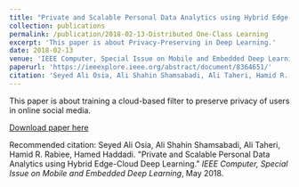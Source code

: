 ```yaml
---
title: "Private and Scalable Personal Data Analytics using Hybrid Edge-Cloud Deep Learning"
collection: publications
permalink: /publication/2018-02-13-Distributed One-Class Learning
excerpt: 'This paper is about Privacy-Preserving in Deep Learning.'
date: 2018-02-13
venue: 'IEEE Computer, Special Issue on Mobile and Embedded Deep Learning'
paperurl: 'https://ieeexplore.ieee.org/abstract/document/8364651/'
citation: 'Seyed Ali Osia, Ali Shahin Shamsabadi, Ali Taheri, Hamid R. Rabiee, Hamed Haddadi. &quot;Private and Scalable Personal Data Analytics using Hybrid Edge-Cloud Deep Learning.&quot; <i> IEEE Computer, Special Issue on Mobile and Embedded Deep Learning,</i> May 2018.'
---
```

This paper is about training a cloud-based filter to preserve privacy of users in online social media.

[Download paper here](https://ieeexplore.ieee.org/abstract/document/8364651/)

Recommended citation: Seyed Ali Osia, Ali Shahin Shamsabadi, Ali Taheri, Hamid R. Rabiee, Hamed Haddadi. "Private and Scalable Personal Data Analytics using Hybrid Edge-Cloud Deep Learning." <i> IEEE Computer, Special Issue on Mobile and Embedded Deep Learning</i>, May 2018.
